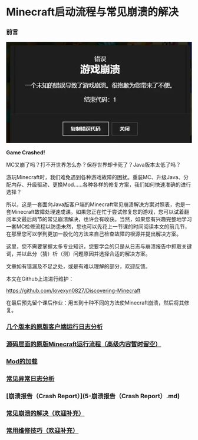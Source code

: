 # Minecraft启动流程与常见崩溃的解决

<span id="lovexyn0827-page-metadata" class="fix_minecraft_crash:0"> </span>

### 前言

![1674342019200](media/1674342019200.png)

**Game Crashed!**

MC又崩了吗？打不开世界怎么办？保存世界却卡死了？Java版本太低了吗？

游玩Minecraft时，我们难免遇到各种游戏故障的困扰。重装MC、升级Java、分配内存、升级驱动、更换Mod......各种各样的修复方案，我们如何快速准确的进行选择？

所以，这是一套面向Java版客户端的Minecraft常见崩溃解决方案对照表，也是一套Minecraft故障处理速成课。如果您正在忙于尝试修复您的游戏，您可以试着翻阅本文最后两节的常见崩溃解决，也许会有收获。当然，如果您有兴趣完整地学习一套MC检修流程以防患未然，您也可以先花上一节课的时间阅读本文的前几节，在那里您可以学到更加一般化的方法来自己检查故障的根源并提出解决方案。

这里，您不需要掌握太多专业知识，您要学会的只是从日志与崩溃报告中抓取关键词，并以此分（猜）析（测）问题原因并选择合适的解决方案。

文章如有错漏及不足之处，或是有难以理解的部分，欢迎反馈。

本文在Github上进进行维护：

https://github.com/lovexyn0827/Discovering-Minecraft

在最后预先留个课后作业：用五到十种不同的方法使Minecraft崩溃，然后将其修复。

### [几个版本的原版客户端运行日志分析](1-几个版本的原版客户端运行日志分析.md)

### [源码层面的原版Minecraft运行流程（高级内容暂时留空）](2-源码层面的原版Minecraft运行流程.md)

### [Mod的加载](3-Mod的加载.md)

### [常见异常日志分析](4-常见异常日志分析.md)

### [崩溃报告（Crash Report）](5-崩溃报告（Crash Report）.md)

### [常见崩溃的解决（欢迎补充）](6-常见崩溃的解决（欢迎补充）.md)

### [常用维修技巧（欢迎补充）](7-常用维修技巧（欢迎补充）.md)

